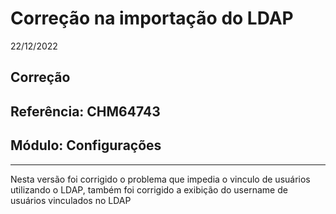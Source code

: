 # Correção na importação do LDAP
22/12/2022
## Correção
## Referência: CHM64743
## Módulo: Configurações
***

Nesta versão foi corrigido o problema que impedia o vinculo de usuários utilizando o LDAP, também foi corrigido a exibição do username de usuários vinculados no LDAP